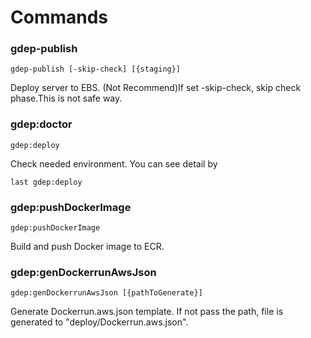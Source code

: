 # Commands


### gdep-publish

```
gdep-publish [-skip-check] [{staging}]
```

Deploy server to EBS.
(Not Recommend)If set -skip-check, skip check phase.This is not safe way.


### gdep:doctor

```
gdep:deploy
```

Check needed environment.
You can see detail by
```
last gdep:deploy
```

### gdep:pushDockerImage

```
gdep:pushDockerImage
```

Build and push Docker image to ECR.


### gdep:genDockerrunAwsJson

```
gdep:genDockerrunAwsJson [{pathToGenerate}]
```
Generate Dockerrun.aws.json template.
If not pass the path, file is generated to "deploy/Dockerrun.aws.json".

